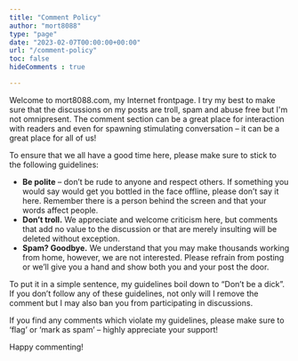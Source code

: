 ```yaml
---
title: "Comment Policy"
author: "mort8088"
type: "page"
date: "2023-02-07T00:00:00+00:00"
url: "/comment-policy"
toc: false
hideComments : true

---
```


Welcome to mort8088.com, my Internet frontpage. I try my best to make sure that the discussions on my posts are troll, spam and abuse free but I'm not omnipresent. The comment section can be a great place for interaction with readers and even for spawning stimulating conversation – it can be a great place for all of us!

To ensure that we all have a good time here, please make sure to stick to the following guidelines:

- **Be polite** – don’t be rude to anyone and respect others. If something you would say would get you bottled in the face offline, please don’t say it here. Remember there is a person behind the screen and that your words affect people.
- **Don’t troll.** We appreciate and welcome criticism here, but comments that add no value to the discussion or that are merely insulting will be deleted without exception.
- **Spam? Goodbye.** We understand that you may make thousands working from home, however, we are not interested. Please refrain from posting or we’ll give you a hand and show both you and your post the door.

To put it in a simple sentence, my guidelines boil down to “Don’t be a dick”. If you don’t follow any of these guidelines, not only will I remove the comment but I may also ban you from participating in discussions.

If you find any comments which violate my guidelines, please make sure to ‘flag’ or ‘mark as spam’ – highly appreciate your support!

Happy commenting!

